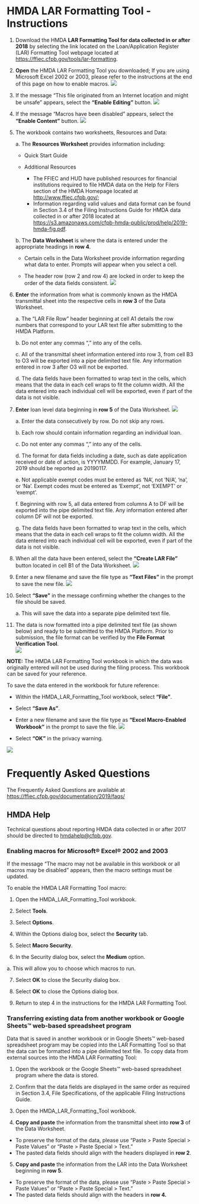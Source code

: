 # HMDA LAR Formatting Tool - Instructions

1. Download the HMDA **LAR Formatting Tool for data collected in or after 2018** by selecting the link located on the Loan/Application Register (LAR) Formatting Tool webpage located at https://ffiec.cfpb.gov/tools/lar-formatting. 

2. **Open** the HMDA LAR Formatting Tool you downloaded; If you are using Microsoft Excel 2002 or 2003, please refer to the instructions at the end of this page on how to enable macros. 
![](https://raw.githubusercontent.com/cfpb/hmda-frontend/master/src/documentation/markdown/images/larft/Resources_page.png)

3. If the message “This file originated from an Internet location and might be unsafe” appears, select the **“Enable Editing”** button.
![](https://raw.githubusercontent.com/cfpb/hmda-frontend/master/src/documentation/markdown/images/larft/Enable_Editing.png)

4. If the message “Macros have been disabled” appears, select the **“Enable Content”** button.
![](https://raw.githubusercontent.com/cfpb/hmda-frontend/master/src/documentation/markdown/images/larft/Macros_enabled.png)

5.	The workbook contains two worksheets, Resources and Data:

      a.	 The **Resources Worksheet** provides information including:
      - Quick Start Guide
      
      - Additional Resources
          - The FFIEC and HUD have published resources for financial institutions required to file HMDA data on the Help for Filers section of the HMDA Homepage located at http://www.ffiec.cfpb.gov/;
          - Information regarding valid values and data format can be found in Section 3.4 of the Filing Instructions Guide for HMDA data collected in or after 2018 located at https://s3.amazonaws.com/cfpb-hmda-public/prod/help/2019-hmda-fig.pdf. 
      
      b.	The **Data Worksheet** is where the data is entered under the appropriate headings in **row 4**.
      - Certain cells in the Data Worksheet provide information regarding what data to enter. Prompts will appear when you select a cell.
      
      - The header row (row 2 and row 4) are locked in order to keep the order of the data fields consistent.
![](https://raw.githubusercontent.com/cfpb/hmda-frontend/master/src/documentation/markdown/images/larft/Annotations.png)

6.	**Enter** the information from what is commonly known as the HMDA transmittal sheet into the respective cells in **row 3** of the Data Worksheet.

       a.	The “LAR File Row” header beginning at cell A1 details the row numbers that correspond to your LAR text file after submitting to the HMDA Platform.

       b.	Do not enter any commas “,” into any of the cells.

       c.	All of the transmittal sheet information entered into row 3, from cell B3 to O3 will be exported into a pipe delimited text file. Any information entered in row 3 after O3 will not be exported.

       d.	The data fields have been formatted to wrap text in the cells, which means that the data in each cell wraps to fit the column width. All the data entered into each individual cell will be exported, even if part of the data is not visible.
 

7.	**Enter** loan level data beginning in **row 5** of the Data Worksheet.
![](https://raw.githubusercontent.com/cfpb/hmda-frontend/master/src/documentation/markdown/images/larft/LAR_Row.png)

      a.	Enter the data consecutively by row. Do not skip any rows.

      b.	Each row should contain information regarding an individual loan.

      c.	Do not enter any commas “,” into any of the cells.

      d.	The format for data fields including a date, such as date application received or date of action, is YYYYMMDD. For example, January 17, 2019 should be reported as 20190117.
      
      e.	Not applicable exempt codes must be entered as ‘NA’, not ‘N/A’, ‘na’, or ‘Na’. Exempt codes must be entered as ‘Exempt’, not ‘EXEMPT’ or ‘exempt’.
      
      f.	Beginning with row 5, all data entered from columns A to DF will be exported into the pipe delimited text file. Any information entered after column DF will not be exported.
      
      g.	The data fields have been formatted to wrap text in the cells, which means that the data in each cell wraps to fit the column width. All the data entered into each individual cell will be exported, even if part of the data is not visible.


8.	When all the data have been entered, select the **“Create LAR File”** button located in cell B1 of the Data Worksheet.
![](https://raw.githubusercontent.com/cfpb/hmda-frontend/master/src/documentation/markdown/images/larft/Create_LAR_File.png)


9.	Enter a new filename and save the file type as **“Text Files”** in the prompt to save the new file.
![](https://raw.githubusercontent.com/cfpb/hmda-frontend/master/src/documentation/markdown/images/larft/Save_Text_File.png)


10.	Select **“Save”** in the message confirming whether the changes to the file should be saved.

      a.	This will save the data into a separate pipe delimited text file.


11.	The data is now formatted into a pipe delimited text file (as shown below) and ready to be submitted to the HMDA Platform. Prior to submission, the file format can be verified by the **File Format Verification Tool**.  
![](https://raw.githubusercontent.com/cfpb/hmda-frontend/master/src/documentation/markdown/images/larft/Text_file_sample.png)

**NOTE:** The HMDA LAR Formatting Tool workbook in which the data was originally entered will not be used during the filing process. This workbook can be saved for your reference.

   To save the data entered in the workbook for future reference:
   - Within the HMDA\_LAR\_Formatting\_Tool workbook, select **“File”**.

   -	Select **“Save As”**.

   -	Enter a new filename and save the file type as **“Excel Macro-Enabled Workbook”** in the prompt to save the file.
![](https://raw.githubusercontent.com/cfpb/hmda-frontend/master/src/documentation/markdown/images/larft/Excel_Macro_Workbook.png)

   -	Select **“OK”** in the privacy warning. 

![](https://raw.githubusercontent.com/cfpb/hmda-frontend/master/src/documentation/markdown/images/larft/Document_Inspector.png)

# Frequently Asked Questions
The Frequently Asked Questions are available at https://ffiec.cfpb.gov/documentation/2019/faqs/


## HMDA Help
Technical questions about reporting HMDA data collected in or after 2017 should be directed to hmdahelp@cfpb.gov.

### Enabling macros for Microsoft® Excel® 2002 and 2003

If the message “The macro may not be available in this workbook or all macros may be disabled” appears, then the macro settings must be updated.

To enable the HMDA LAR Formatting Tool macro:

1.	Open the HMDA\_LAR\_Formatting\_Tool workbook.

2.	Select **Tools**.

3.	Select **Options**.

4.	Within the Options dialog box, select the **Security** tab.

5.	Select **Macro Security**.

6.	In the Security dialog box, select the **Medium** option.
 
 a. This will allow you to choose which macros to run.

7.	Select **OK** to close the Security dialog box.

8.	Select **OK** to close the Options dialog box.

9.	Return to step 4 in the instructions for the HMDA LAR Formatting Tool.
 

### Transferring existing data from another workbook or Google Sheets™ web-based spreadsheet program

Data that is saved in another workbook or in Google Sheets™ web-based spreadsheet program may be copied into the LAR Formatting Tool so that the data can be formatted into a pipe delimited text file.
To copy data from external sources into the HMDA LAR Formatting Tool:

1.	Open the workbook or the Google Sheets™ web-based spreadsheet program where the data is stored.
2.	Confirm that the data fields are displayed in the same order as required in Section 3.4, File Specifications, of the applicable Filing Instructions Guide.
3.	Open the HMDA\_LAR\_Formatting\_Tool workbook.

4.	**Copy and paste** the information from the transmittal sheet into **row 3** of the Data Worksheet.
- To preserve the format of the data, please use “Paste > Paste Special > Paste Values” or “Paste > Paste Special > Text.”
- The pasted data fields should align with the headers displayed in **row 2**.

5.	**Copy and paste** the information from the LAR into the Data Worksheet beginning in **row 5**.
-	To preserve the format of the data, please use “Paste > Paste Special > Paste Values” or “Paste > Paste Special > Text.”
- The pasted data fields should align with the headers in **row 4.**
